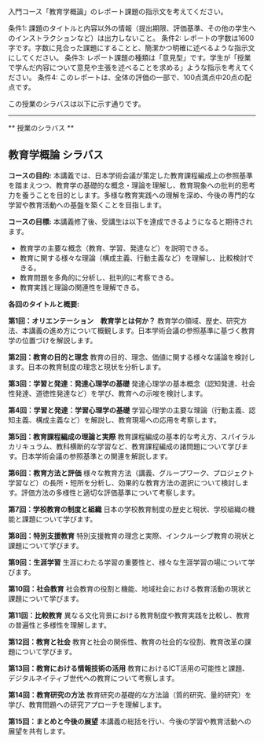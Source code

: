 入門コース「教育学概論」のレポート課題の指示文を考えてください。

条件1: 課題のタイトルと内容以外の情報（提出期限、評価基準、その他の学生へのインストラクションなど）は出力しないこと。
条件2: レポートの字数は1600字です。字数に見合った課題にすることと、簡潔かつ明確に述べるような指示文にしてください。
条件3: レポート課題の種類は「意見型」です。学生が「授業で学んだ内容について意見や主張を述べることを求める」ような指示を考えてください。
条件4: このレポートは、全体の評価の一部で、100点満点中20点の配点です。

この授業のシラバスは以下に示す通りです。

---------------------------------------
** 授業のシラバス **
## 教育学概論 シラバス

**コースの目的:** 本講義では、日本学術会議が策定した教育課程編成上の参照基準を踏まえつつ、教育学の基礎的な概念・理論を理解し、教育現象への批判的思考力を養うことを目的とします。多様な教育実践への理解を深め、今後の専門的な学習や教育活動への基盤を築くことを目指します。

**コースの目標:**  本講義修了後、受講生は以下を達成できるようになると期待されます。
* 教育学の主要な概念（教育、学習、発達など）を説明できる。
* 教育に関する様々な理論（構成主義、行動主義など）を理解し、比較検討できる。
* 教育問題を多角的に分析し、批判的に考察できる。
* 教育実践と理論の関連性を理解できる。


**各回のタイトルと概要:**

**第1回：オリエンテーション　教育学とは何か？**
教育学の領域、歴史、研究方法、本講義の進め方について概観します。日本学術会議の参照基準に基づく教育学の位置づけを解説します。

**第2回：教育の目的と理念**
教育の目的、理念、価値に関する様々な議論を検討します。日本の教育制度の理念と現状を分析します。

**第3回：学習と発達：発達心理学の基礎**
発達心理学の基本概念（認知発達、社会性発達、道徳性発達など）を学び、教育への示唆を検討します。

**第4回：学習と発達：学習心理学の基礎**
学習心理学の主要な理論（行動主義、認知主義、構成主義など）を解説し、教育現場への応用を考察します。

**第5回：教育課程編成の理論と実際**
教育課程編成の基本的な考え方、スパイラルカリキュラム、教科横断的な学習など、教育課程編成の諸問題について学びます。日本学術会議の参照基準との関連を解説します。

**第6回：教育方法と評価**
様々な教育方法（講義、グループワーク、プロジェクト学習など）の長所・短所を分析し、効果的な教育方法の選択について検討します。評価方法の多様性と適切な評価基準について考察します。

**第7回：学校教育の制度と組織**
日本の学校教育制度の歴史と現状、学校組織の機能と課題について学びます。

**第8回：特別支援教育**
特別支援教育の理念と実際、インクルーシブ教育の現状と課題について学びます。

**第9回：生涯学習**
生涯にわたる学習の重要性と、様々な生涯学習の場について学びます。

**第10回：社会教育**
社会教育の役割と機能、地域社会における教育活動の現状と課題について学びます。

**第11回：比較教育**
異なる文化背景における教育制度や教育実践を比較し、教育の普遍性と多様性を理解します。

**第12回：教育と社会**
教育と社会の関係性、教育の社会的な役割、教育改革の課題について学びます。

**第13回：教育における情報技術の活用**
教育におけるICT活用の可能性と課題、デジタルネイティブ世代への教育について考察します。

**第14回：教育研究の方法**
教育研究の基礎的な方法論（質的研究、量的研究）を学び、教育問題への研究アプローチを理解します。

**第15回：まとめと今後の展望**
本講義の総括を行い、今後の学習や教育活動への展望を共有します。


